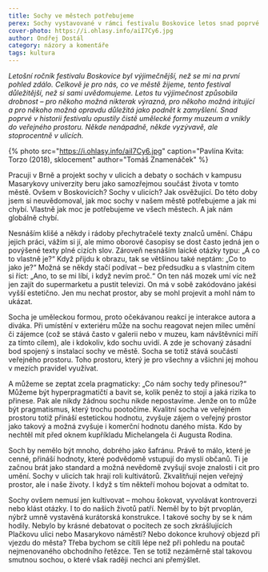 ```yaml
---
title: Sochy ve městech potřebujeme
perex: Sochy vystavované v rámci festivalu Boskovice letos snad poprvé v jeho historii opustily muzeum a vnikly do veřejného prostoru. Nemusí jen kultivovat – mohou šokovat, vyvolávat kontroverzi nebo klást otázky. I to do našich životů patří.
cover-photo: https://i.ohlasy.info/aiI7Cy6.jpg
author: Ondřej Dostál
category: názory a komentáře
tags: kultura
---
```


*Letošní ročník festivalu Boskovice byl výjimečnější, než se mi na první pohled zdálo. Celkově je pro nás, co ve městě žijeme, tento festival důležitější, než si sami uvědomujeme. Letos tu výjimečnost způsobila drobnost – pro někoho možná nikterak výrazná, pro někoho možná iritující a pro někoho možná opravdu důležitá jako podnět k zamyšlení. Snad poprvé v historii festivalu opustily čistě umělecké formy muzeum a vnikly do veřejného prostoru. Někde nenápadně, někde vyzývavě, ale stoprocentně v ulicích.*

{% photo src="https://i.ohlasy.info/aiI7Cy6.jpg" caption="Pavlína Kvita: Torzo (2018), sklocement" author="Tomáš Znamenáček" %}

Pracuji v Brně a projekt sochy v ulicích a debaty o sochách v kampusu Masarykovy univerzity beru jako samozřejmou součást života v tomto městě. Ovšem v Boskovicích? Sochy v ulicích? Jak osvěžující. Do této doby jsem si neuvědomoval, jak moc sochy v našem městě potřebujeme a jak mi chybí. Vlastně jak moc je potřebujeme ve všech městech. A jak nám globálně chybí.

Nesnáším klišé a někdy i rádoby přechytračelé texty znalců umění. Chápu jejich práci, vážím si jí, ale mimo oborové časopisy se dost často jedná jen o povýšené texty plné cizích slov. Zároveň nesnáším laické otázky typu: „A co to vlastně je?“ Když přijdu k obrazu, tak se většinou také neptám: „Co to jako je?“ Možná se někdy stačí podívat – bez předsudku a s vlastním citem si říct: „Ano, to se mi líbí, i když nevím proč.“ On ten náš mozek umí víc než jen zajít do supermarketu a pustit televizi. On má v sobě zakódováno jakési vyšší estetično. Jen mu nechat prostor, aby se mohl projevit a mohl nám to ukázat.

Socha je uměleckou formou, proto očekávanou reakcí je interakce autora a diváka. Při umístění v exteriéru může na sochu reagovat nejen milec umění či zájemce (což se stává často v galerii nebo v muzeu, kam návštěvníci míří za tímto cílem), ale i kdokoliv, kdo sochu uvidí. A zde je schovaný zásadní bod spojený s instalací sochy ve městě. Socha se totiž stává součástí veřejného prostoru. Toho prostoru, který je pro všechny a všichni jej mohou v mezích pravidel využívat. 

A můžeme se zeptat zcela pragmaticky: „Co nám sochy tedy přinesou?“ Můžeme být hyperpragmatičtí a bavit se, kolik peněz to stojí a jaká rizika to přinese. Pak ale nikdy žádnou sochu nikde nepostavíme. Jenže on to může být pragmatismus, který trochu pootočíme. Kvalitní socha ve veřejném prostoru totiž přináší estetickou hodnotu, zvyšuje zájem o veřejný prostor jako takový a možná zvyšuje i komerční hodnotu daného místa. Kdo by nechtěl mít před oknem kupříkladu Michelangela či Augusta Rodina.

Soch by nemělo být mnoho, dobrého jako šafránu. Právě to málo, které je cenné, přináší hodnoty, které podvědomě vstupují do myslí občanů. Ti je začnou brát jako standard a možná nevědomě zvyšují svoje znalosti i cit pro umění. Sochy v ulicích tak hrají roli kultivátorů. Zkvalitňují nejen veřejný prostor, ale i naše životy. I když s tím někteří mohou bojovat a odmítat to.

Sochy ovšem nemusí jen kultivovat – mohou šokovat, vyvolávat kontroverzi nebo klást otázky. I to do našich životů patří. Neměl by to být prvoplán, nýbrž umně vystavěná kurátorská konstrukce. I takové sochy by se k nám hodily. Nebylo by krásné debatovat o pocitech ze soch zkrášlujících Plačkovu ulici nebo Masarykovo náměstí? Nebo dokonce kruhový objezd při vjezdu do města? Třeba bychom se cítili lépe než při pohledu na poutač nejmenovaného obchodního řetězce. Ten se totiž nezáměrně stal takovou smutnou sochou, o které však raději nechci ani přemýšlet.
